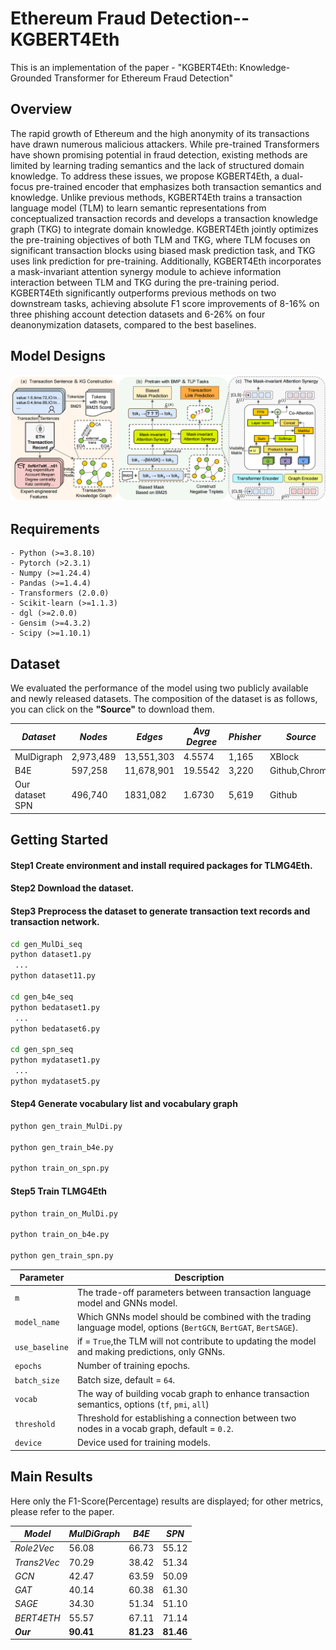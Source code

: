 # Ethereum Fraud Detection--KGBERT4Eth
This is an implementation of the paper - "KGBERT4Eth: Knowledge-Grounded Transformer for Ethereum Fraud Detection"
## Overview
The rapid growth of Ethereum and the high anonymity of its transactions have drawn numerous malicious attackers. While pre-trained Transformers have shown promising potential in fraud detection, existing methods are limited by learning trading semantics and the lack of structured domain knowledge. To address these issues, we propose KGBERT4Eth, a dual-focus pre-trained encoder that emphasizes both transaction semantics and knowledge. Unlike previous methods, KGBERT4Eth trains a transaction language model (TLM) to learn semantic representations from conceptualized transaction records and develops a transaction knowledge graph (TKG) to integrate domain knowledge. KGBERT4Eth jointly optimizes the pre-training objectives of both TLM and TKG, where TLM focuses on significant transaction blocks using biased mask prediction task, and TKG uses link prediction for pre-training. Additionally, KGBERT4Eth incorporates a mask-invariant attention synergy module to achieve information interaction between TLM and TKG during the pre-training period. KGBERT4Eth significantly outperforms previous methods on two downstream tasks, achieving absolute F1 score improvements of 8-16% on three phishing account detection datasets and 6-26% on four deanonymization datasets, compared to the best baselines. 
## Model Designs
![image](https://github.com/KGBERT4Eth/KGBERT4ETH/blob/main/framwork.png)


## Requirements

```
- Python (>=3.8.10)
- Pytorch (>2.3.1)
- Numpy (>=1.24.4)
- Pandas (>=1.4.4)
- Transformers (2.0.0)
- Scikit-learn (>=1.1.3)
- dgl (>=2.0.0)
- Gensim (>=4.3.2)
- Scipy (>=1.10.1)
```

## Dataset

We evaluated the performance of the model using two publicly available and newly released datasets. The composition of the dataset is as follows, you can click on the **"Source"** to download them.

| *Dataset*        | *Nodes*      | *Edges*       | *Avg Degree*   |*Phisher* | *Source*  |
| ---------------- | ------------- | -------------- | -------------- |------- |---------- |
| MulDigraph       |  2,973,489    |  13,551,303    |  4.5574        | 1,165  |  XBlock     |
| B4E              |  597,258      |  11,678,901    |  19.5542       | 3,220  |    Github,Chrome   |
| Our dataset SPN  |  496,740      |  1831,082      |  1.6730        | 5,619  |    Github       |

## Getting Started 
#### Step1 Create environment and install required packages for TLMG4Eth.
#### Step2 Download the dataset.
#### Step3 Preprocess the dataset to generate transaction text records and transaction network.
```sh
cd gen_MulDi_seq
python dataset1.py
 ...
python dataset11.py

cd gen_b4e_seq
python bedataset1.py
 ...
python bedataset6.py

cd gen_spn_seq
python mydataset1.py
 ...
python mydataset5.py
```
#### Step4 Generate vocabulary list and vocabulary graph
```sh
python gen_train_MulDi.py

python gen_train_b4e.py

python train_on_spn.py
```
#### Step5 Train TLMG4Eth 
```sh
python train_on_MulDi.py

python train_on_b4e.py

python gen_train_spn.py
```

| Parameter                | Description                                                                        |
|--------------------------|------------------------------------------------------------------------------------|
| `m`                | The trade-off parameters between transaction language model and GNNs model.                                             |
| `model_name`         | Which GNNs model should be combined with the trading language model, options (`BertGCN`, `BertGAT`, `BertSAGE`).                                                  |
| `use_baseline`         | if = `True`,the TLM will not contribute to updating the model and making predictions, only GNNs.                                    |
| `epochs`                 | Number of training epochs.                                       |
| `batch_size`             | Batch size, default = `64`.                                                       |
| `vocab`          | The way of building vocab graph to enhance transaction semantics, options (`tf`, `pmi`, `all`)                    |
| `threshold`        | Threshold for establishing a connection between two nodes in a vocab graph,  default = `0.2`.                        |
| `device` | Device used for training models.        |



## Main Results

Here only the F1-Score(Percentage) results are displayed; for other metrics, please refer to the paper.

| *Model*              | *MulDiGraph* | *B4E*     | *SPN*     |
| -------------------- | ------------ | --------- | --------- |
| *Role2Vec*           | 56.08        | 66.73     | 55.12     | 
| *Trans2Vec*          | 70.29        | 38.42     | 51.34     | 
| *GCN*                | 42.47        | 63.59     | 50.09     | 
| *GAT*                | 40.14        | 60.38     | 61.30     |
| *SAGE*               | 34.30        | 51.34     | 51.10     | 
| *BERT4ETH*           | 55.57        | 67.11     | 71.14     | 
| ***Our***            | **90.41**    | **81.23** | **81.46** | 
